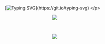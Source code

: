   ⠀⠀⠀ ⠀⠀ ⠀  ⠀⠀⠀ ⠀⠀ ⠀ ⠀⠀⠀      <p align="center" > 
  [![Typing SVG](https://readme-typing-svg.demolab.com?font=WDXL+Lubrifont+TC&pause=1000&color=E18343F8&background=BDB3863B&multiline=true&width=435&lines=I+had+this+innate+desire+to+kiss+him%2C;I+wondered+if+his+lips+tasted+of+aldehyde.)](https://git.io/typing-svg) </p> 
   ⠀
<p align="center"> <img src=https://files.catbox.moe/zt2epl.png /></a>


  ⠀⠀⠀ ⠀⠀ ⠀  ⠀⠀⠀ ⠀⠀ ⠀ ⠀⠀⠀      <p align="center">
  ![](https://komarev.com/ghpvc/?username=muppetIabs&color=FF9B45&style=flat&label=Visitors)
</p>  ⠀⠀



